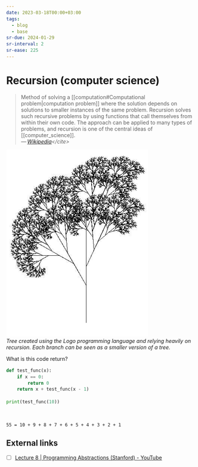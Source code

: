 ```yaml
---
date: 2023-03-18T00:00+03:00
tags:
  - blog
  - base
sr-due: 2024-01-29
sr-interval: 2
sr-ease: 225
---
```


# Recursion (computer science)

> Method of solving a [[computation#Computational problem|computation problem]]
> where the solution depends on solutions to smaller instances of the same
> problem. Recursion solves such recursive problems by using functions that call
> themselves from within their own code. The approach can be applied to many
> types of problems, and recursion is one of the central ideas of
> [[computer_science]].\
> — <cite>[Wikipedia](https://en.wikipedia.org/wiki/Recursion_\(computer_science\))</cite>

![Recursive Tree](img/recursive_tree.jpg)\
_Tree created using the Logo
programming language and relying heavily on recursion. Each branch can be seen
as a smaller version of a tree._

What is this code return?
```python
def test_func(x):
    if x == 0:
        return 0
    return x + test_func(x - 1)

print(test_func(10))
```
&#10;<br>
```
55 = 10 + 9 + 8 + 7 + 6 + 5 + 4 + 3 + 2 + 1
```

## External links

- [ ] [Lecture 8 | Programming Abstractions (Stanford) - YouTube](https://www.youtube.com/watch?v=gl3emqCuueQ)
